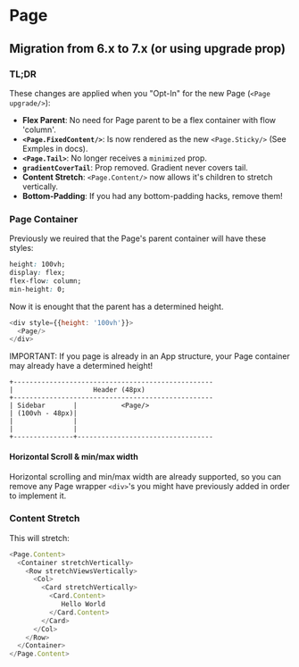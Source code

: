 # Page

## Migration from 6.x to 7.x (or using upgrade prop)

### TL;DR

These changes are applied when you "Opt-In" for the new Page (`<Page upgrade/>`):

- **Flex Parent**: No need for Page parent to be a flex container with flow 'column'.
- **`<Page.FixedContent/>`**: Is now rendered as the new `<Page.Sticky/>` (See Exmples in docs).
- **`<Page.Tail>`**: No longer receives a `minimized` prop.
- **`gradientCoverTail`**: Prop removed. Gradient never covers tail.
- **Content Stretch**: `<Page.Content/>` now allows it's children to stretch vertically.
- **Bottom-Padding**: If you had any bottom-padding hacks, remove them!

### Page Container

Previously we reuired that the Page's parent container will have these styles:

```css
height: 100vh;
display: flex;
flex-flow: column;
min-height: 0;
```

Now it is enought that the parent has a determined height.

```js
<div style={{height: '100vh'}}>
  <Page/>
</div>
```

IMPORTANT: If you page is already in an App structure, your Page container may already have a determined height!

```raw
+--------------------------------------------------
|                    Header (48px)
+--------------------------------------------------
| Sidebar       |           <Page/>
| (100vh - 48px)|
|               |
|               |
+---------------+----------------------------------
```

#### Horizontal Scroll & min/max width

Horizontal scrolling and min/max width are already supported,
so you can remove any Page wrapper `<div>`'s you might have previously added in order to implement it.

### Content Stretch

This will stretch:

```js
<Page.Content>
  <Container stretchVertically>
    <Row stretchViewsVertically>
      <Col>
        <Card stretchVertically>
          <Card.Content>
             Hello World
          </Card.Content>
        </Card>
      </Col>
    </Row>
  </Container>
</Page.Content>
```
